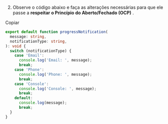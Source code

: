 2. Observe o código abaixo e faça as alterações necessárias para que ele passe a  **respeitar o Princípio do Aberto/Fechado (OCP)** .

Copiar

```ts
export default function progressNotification(
  message: string,
  notificationType: string,
): void {
  switch (notificationType) {
    case 'Email':
      console.log('Email: ', message);
      break;
    case 'Phone':
      console.log('Phone: ', message);
      break;
    case 'Console':
      console.log('Console: ', message);
      break;
    default:
      console.log(message);
      break;
  }
}
```
